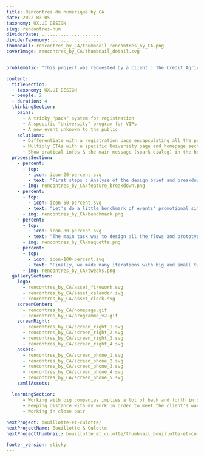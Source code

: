 ```yaml
---
title: Rencontres du numérique by CA
date: 2022-03-05
taxonomy: UX.UI DESIGN
slug: rencontres-num
dividerDate: ......................
dividerTaxonomy: ..................
thumbnail: rencontres_by_CA/thumbnail_rencontres_by_CA.png
coverImage: rencontres_by_CA/thumbnail_detail.svg


problematic: "This project was requested by a client : The Crédit Agricole Group, to promote an event they wanted to launch in April of 2024. The ambition of the event was to spark dialog about the future & AI technology. The target audience was mainly professionnal and interested in exchanging about AI. The client wanted a clean and prestigious feel to the site"

content:
  titleSection:
  - taxonomy: UX.UI DESIGN
  - people: 2
  - duration: 4
  thinkingSection:
    pains:
      - A tricky "pack" system for registration
      - A specific "University" program for VIPs
      - A new event unknown to the public
    solutions:
      - Differentiate with a registration page encapsulating all the packs
      - Multiply CTAs with a specific University page and homepage section
      - Show pratical infos & the main message (spark dialog) in the header
  processSection:
    - percent:
      - top:
        - icon: icon-20-percent.svg
        - text: "First steps : Analyse of the design brief and breakdown of the needs and arborescence of the future site."
      - img: rencontres_by_CA/feature_breakdown.png
    - percent:
      - top:
        - icon: icon-50-percent.svg
        - text: "Let's do a little benchmark of events' promotional sites. The client suggested 'Les entretions du Royaumont'."
      - img: rencontres_by_CA/benchmark.png
    - percent:
      - top:
        - icon: icon-80-percent.svg 
        - text: "The main task was to design all the flows and prototype them at the same time in order to submit them to the client as fast as possible for approval."
      - img: rencontres_by_CA/maquette.png
    - percent:
      - top:
        - icon: icon-100-percent.svg 
        - text: "Finally, we made many iterations with big and small tweaks to respond to client feedbacks"
      - img: rencontres_by_CA/tweaks.png
  gallerySection:
    logo:
      - rencontres_by_CA/asset_firework.svg
      - rencontres_by_CA/asset_calendar.svg
      - rencontres_by_CA/asset_clock.svg
    screenCenter: 
      - rencontres_by_CA/homepage.gif
      - rencontres_by_CA/programme_v2.gif
    screenRight:
      - rencontres_by_CA/screen_right_1.svg
      - rencontres_by_CA/screen_right_2.svg
      - rencontres_by_CA/screen_right_3.svg
      - rencontres_by_CA/screen_right_4.svg
    assets:
      - rencontres_by_CA/screen_phone_1.svg
      - rencontres_by_CA/screen_phone_2.svg
      - rencontres_by_CA/screen_phone_3.svg
      - rencontres_by_CA/screen_phone_4.svg
      - rencontres_by_CA/screen_phone_5.svg
    samllAssets:

  learningSection:
      - Working with big companies implies a lot of back and forth in order to arrive at a satisfactory product for everyone envolved
      - Keeping distance with my work in order to meet the client's wants and needs 
      - Working in close pair
  
nextProject: bouillotte-et-culotte/
nextProjectName: Bouillotte & Culotte
nextProjectthumbnail: bouillotte_et_culotte/thumbnail_bouillotte-et-culotte.png

footer_version: sticky
---
```

